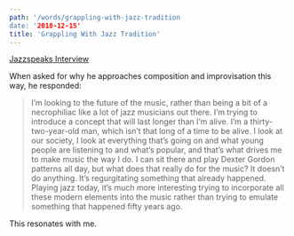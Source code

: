 ```yaml
---
path: '/words/grappling-with-jazz-tradition
date: '2018-12-15'
title: 'Grappling With Jazz Tradition'
---
```


[Jazzspeaks Interview](http://www.jazzspeaks.org/future-music-aaron-burnett-speaks/)

When asked for why he approaches composition and improvisation this way, he responded:

> I’m looking to the future of the music, rather than being a bit of a necrophiliac like a lot of jazz musicians out there. I’m trying to introduce a concept that will last longer than I’m alive. I’m a thirty-two-year-old man, which isn’t that long of a time to be alive. I look at our society, I look at everything that’s going on and what young people are listening to and what’s popular, and that’s what drives me to make music the way I do. I can sit there and play Dexter Gordon patterns all day, but what does that really do for the music? It doesn’t do anything. It’s regurgitating something that already happened. Playing jazz today, it’s much more interesting trying to incorporate all these modern elements into the music rather than trying to emulate something that happened fifty years ago.

This resonates with me.
